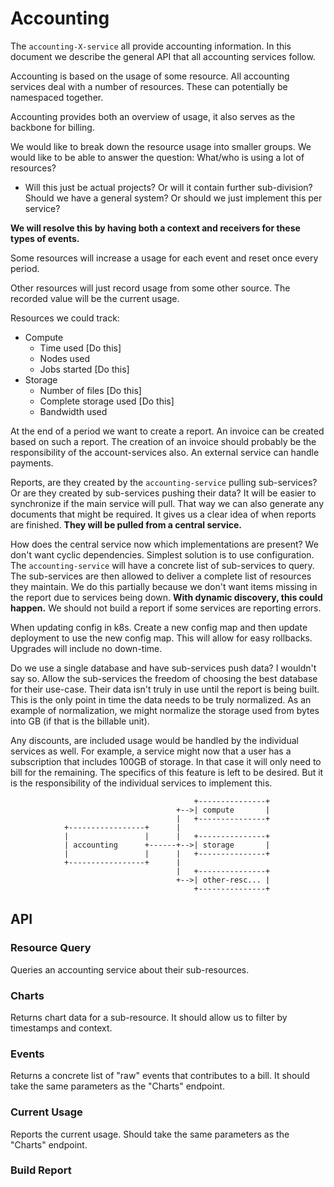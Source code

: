 # Accounting

The `accounting-X-service` all provide accounting information. In this document
we describe the general API that all accounting services follow.

Accounting is based on the usage of some resource. All accounting services deal
with a number of resources. These can potentially be namespaced together.

Accounting provides both an overview of usage, it also serves as the backbone
for billing.

We would like to break down the resource usage into smaller groups. We would
like to be able to answer the question: What/who is using a lot of resources?

- Will this just be actual projects? Or will it contain further sub-division?
  Should we have a general system? Or should we just implement this per
  service?

__We will resolve this by having both a context and receivers for these
types of events.__

Some resources will increase a usage for each event and reset once every
period.

Other resources will just record usage from some other source. The recorded
value will be the current usage.

Resources we could track:

- Compute
  - Time used [Do this]
  - Nodes used
  - Jobs started [Do this]
- Storage
  - Number of files [Do this]
  - Complete storage used [Do this]
  - Bandwidth used

At the end of a period we want to create a report. An invoice can be created
based on such a report. The creation of an invoice should probably be the
responsibility of the account-services also. An external service can handle
payments.

Reports, are they created by the `accounting-service` pulling sub-services? Or
are they created by sub-services pushing their data? It will be easier to
synchronize if the main service will pull. That way we can also generate any
documents that might be required. It gives us a clear idea of when reports are
finished. __They will be pulled from a central service.__

How does the central service now which implementations are present? We don't
want cyclic dependencies. Simplest solution is to use configuration. The
`accounting-service` will have a concrete list of sub-services to query. The
sub-services are then allowed to deliver a complete list of resources they
maintain. We do this partially because we don't want items missing in the
report due to services being down. __With dynamic discovery, this could
happen.__ We should not build a report if some services are reporting errors.

When updating config in k8s. Create a new config map and then update deployment
to use the new config map. This will allow for easy rollbacks. Upgrades will
include no down-time.

Do we use a single database and have sub-services push data? I wouldn't say so.
Allow the sub-services the freedom of choosing the best database for their
use-case. Their data isn't truly in use until the report is being built. This
is the only point in time the data needs to be truly normalized. As an example
of normalization, we might normalize the storage used from bytes into GB
(if that is the billable unit).

Any discounts, are included usage would be handled by the individual services
as well. For example, a service might now that a user has a subscription that
includes 100GB of storage. In that case it will only need to bill for the
remaining. The specifics of this feature is left to be desired. But it is the
responsibility of the individual services to implement this.

```
                                         +---------------+
                                     +-->| compute       |
                                     |   +---------------+
            +-----------------+      |
            |                 |      |   +---------------+
            | accounting      +------+-->| storage       |
            |                 |      |   +---------------+
            +-----------------+      |
                                     |   +---------------+
                                     +-->| other-resc... |
                                         +---------------+
```

## API

### Resource Query

Queries an accounting service about their sub-resources.

### Charts

Returns chart data for a sub-resource. It should allow us to filter by
timestamps and context.

### Events

Returns a concrete list of "raw" events that contributes to a bill. It should
take the same parameters as the "Charts" endpoint.

### Current Usage

Reports the current usage. Should take the same parameters as the "Charts"
endpoint.

### Build Report

